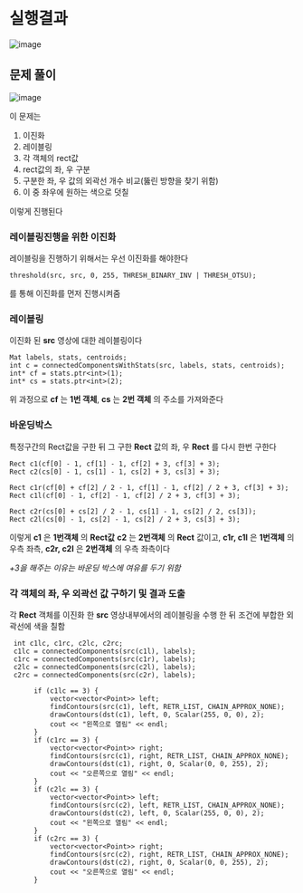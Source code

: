 # 실행결과

![image](https://github.com/YbSain/OpenCV/assets/108385276/295e7319-8d22-46ed-a7fa-e4676cf69e22)

## 문제 풀이

![image](https://github.com/YbSain/OpenCV/assets/108385276/9de09804-54d4-4042-9f2f-a4359a716efd)

이 문제는   
1) 이진화   
2) 레이블링   
3) 각 객체의 rect값   
4) rect값의 좌, 우 구분   
5) 구분한 좌, 우 값의 외곽선 개수 비교(뚫린 방향을 찾기 위함)
6) 이 중 좌우에 원하는 색으로 덧칠

이렇게 진행된다

### 레이블링진행을 위한 이진화

레이블링을 진행하기 위해서는 우선 이진화를 해야한다

    threshold(src, src, 0, 255, THRESH_BINARY_INV | THRESH_OTSU);

를 통해 이진화를 먼저 진행시켜줌

### 레이블링

이진화 된 __src__ 영상에 대한 레이블링이다

    Mat labels, stats, centroids;
    int c = connectedComponentsWithStats(src, labels, stats, centroids);
    int* cf = stats.ptr<int>(1);
    int* cs = stats.ptr<int>(2);

위 과정으로 __cf__ 는 __1번 객체__, __cs__ 는 __2번 객체__ 의 주소를 가져와준다

### 바운딩박스

특정구간의 Rect값을 구한 뒤 그 구한 __Rect__ 값의 좌, 우 __Rect__ 를 다시 한번 구한다

    Rect c1(cf[0] - 1, cf[1] - 1, cf[2] + 3, cf[3] + 3);
    Rect c2(cs[0] - 1, cs[1] - 1, cs[2] + 3, cs[3] + 3);
    
    Rect c1r(cf[0] + cf[2] / 2 - 1, cf[1] - 1, cf[2] / 2 + 3, cf[3] + 3);
    Rect c1l(cf[0] - 1, cf[2] - 1, cf[2] / 2 + 3, cf[3] + 3);
    
    Rect c2r(cs[0] + cs[2] / 2 - 1, cs[1] - 1, cs[2] / 2, cs[3]);
    Rect c2l(cs[0] - 1, cs[2] - 1, cs[2] / 2 + 3, cs[3] + 3);

이렇게 __c1__ 은 __1번객체__ 의 __Rect값__ __c2__ 는 __2번객체__ 의 __Rect__ 값이고, __c1r, c1l__ 은 __1번객체__ 의 우측 좌측, __c2r, c2l__ 은 __2번객체__ 의 우측 좌측이다   

_+3을 해주는 이유는 바운딩 박스에 여유를 두기 위함_

### 각 객체의 좌, 우 외곽선 값 구하기 및 결과 도출

각 __Rect__ 객체를 이진화 한 __src__ 영상내부에서의 레이블링을 수행 한 뒤 조건에 부합한 외곽선에 색을 칠함

     int c1lc, c1rc, c2lc, c2rc;
     c1lc = connectedComponents(src(c1l), labels);
     c1rc = connectedComponents(src(c1r), labels);
     c2lc = connectedComponents(src(c2l), labels);
     c2rc = connectedComponents(src(c2r), labels);

          if (c1lc == 3) {    
              vector<vector<Point>> left;
              findContours(src(c1), left, RETR_LIST, CHAIN_APPROX_NONE);
              drawContours(dst(c1), left, 0, Scalar(255, 0, 0), 2);
              cout << "왼쪽으로 열림" << endl;
          }
          if (c1rc == 3) {
              vector<vector<Point>> right;
              findContours(src(c1), right, RETR_LIST, CHAIN_APPROX_NONE);
              drawContours(dst(c1), right, 0, Scalar(0, 0, 255), 2);
              cout << "오른쪽으로 열림" << endl;
          }
          if (c2lc == 3) {
              vector<vector<Point>> left;
              findContours(src(c2), left, RETR_LIST, CHAIN_APPROX_NONE);
              drawContours(dst(c2), left, 0, Scalar(255, 0, 0), 2);
              cout << "왼쪽으로 열림" << endl;
          }
          if (c2rc == 3) {
              vector<vector<Point>> right;
              findContours(src(c2), right, RETR_LIST, CHAIN_APPROX_NONE);
              drawContours(dst(c2), right, 0, Scalar(0, 0, 255), 2);
              cout << "오른쪽으로 열림" << endl;
          }
                        
